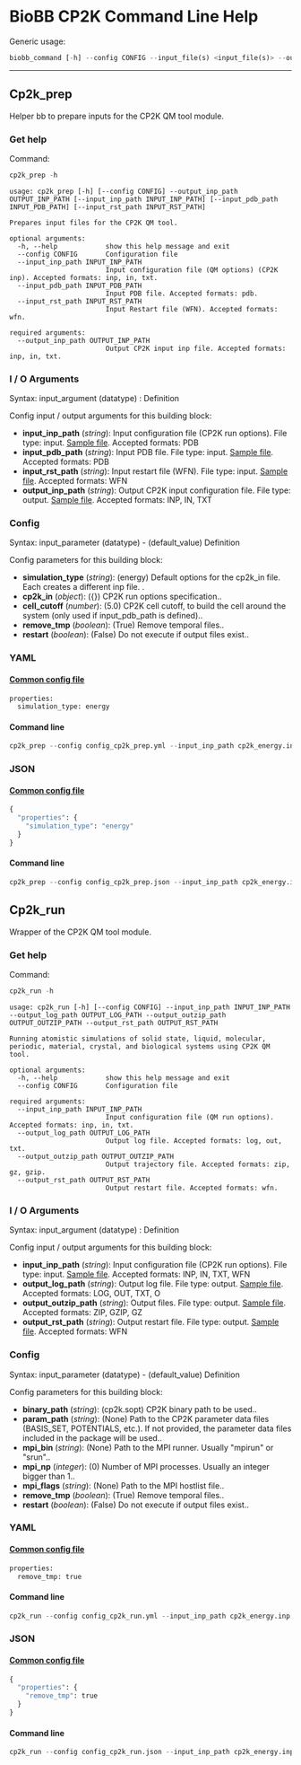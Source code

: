 # BioBB CP2K Command Line Help
Generic usage:
```python
biobb_command [-h] --config CONFIG --input_file(s) <input_file(s)> --output_file <output_file>
```
-----------------


## Cp2k_prep
Helper bb to prepare inputs for the CP2K QM tool module.
### Get help
Command:
```python
cp2k_prep -h
```
    usage: cp2k_prep [-h] [--config CONFIG] --output_inp_path OUTPUT_INP_PATH [--input_inp_path INPUT_INP_PATH] [--input_pdb_path INPUT_PDB_PATH] [--input_rst_path INPUT_RST_PATH]
    
    Prepares input files for the CP2K QM tool.
    
    optional arguments:
      -h, --help            show this help message and exit
      --config CONFIG       Configuration file
      --input_inp_path INPUT_INP_PATH
                            Input configuration file (QM options) (CP2K inp). Accepted formats: inp, in, txt.
      --input_pdb_path INPUT_PDB_PATH
                            Input PDB file. Accepted formats: pdb.
      --input_rst_path INPUT_RST_PATH
                            Input Restart file (WFN). Accepted formats: wfn.
    
    required arguments:
      --output_inp_path OUTPUT_INP_PATH
                            Output CP2K input inp file. Accepted formats: inp, in, txt.
### I / O Arguments
Syntax: input_argument (datatype) : Definition

Config input / output arguments for this building block:
* **input_inp_path** (*string*): Input configuration file (CP2K run options). File type: input. [Sample file](https://github.com/bioexcel/biobb_cp2k/raw/master/biobb_cp2k/test/data/cp2k/cp2k_energy.inp). Accepted formats: PDB
* **input_pdb_path** (*string*): Input PDB file. File type: input. [Sample file](https://github.com/bioexcel/biobb_cp2k/raw/master/biobb_cp2k/test/data/cp2k/H2O_box.pdb). Accepted formats: PDB
* **input_rst_path** (*string*): Input restart file (WFN). File type: input. [Sample file](https://github.com/bioexcel/biobb_cp2k/raw/master/biobb_cp2k/test/data/cp2k/cp2k.wfn). Accepted formats: WFN
* **output_inp_path** (*string*): Output CP2K input configuration file. File type: output. [Sample file](https://github.com/bioexcel/biobb_cp2k/raw/master/biobb_cp2k/test/reference/cp2k/cp2k_prep_out.inp). Accepted formats: INP, IN, TXT
### Config
Syntax: input_parameter (datatype) - (default_value) Definition

Config parameters for this building block:
* **simulation_type** (*string*): (energy) Default options for the cp2k_in file. Each creates a different inp file. .
* **cp2k_in** (*object*): ({}) CP2K run options specification..
* **cell_cutoff** (*number*): (5.0) CP2K cell cutoff, to build the cell around the system (only used if input_pdb_path is defined)..
* **remove_tmp** (*boolean*): (True) Remove temporal files..
* **restart** (*boolean*): (False) Do not execute if output files exist..
### YAML
#### [Common config file](https://github.com/bioexcel/biobb_cp2k/blob/master/biobb_cp2k/test/data/config/config_cp2k_prep.yml)
```python
properties:
  simulation_type: energy

```
#### Command line
```python
cp2k_prep --config config_cp2k_prep.yml --input_inp_path cp2k_energy.inp --input_pdb_path H2O_box.pdb --input_rst_path cp2k.wfn --output_inp_path cp2k_prep_out.inp
```
### JSON
#### [Common config file](https://github.com/bioexcel/biobb_cp2k/blob/master/biobb_cp2k/test/data/config/config_cp2k_prep.json)
```python
{
  "properties": {
    "simulation_type": "energy"
  }
}
```
#### Command line
```python
cp2k_prep --config config_cp2k_prep.json --input_inp_path cp2k_energy.inp --input_pdb_path H2O_box.pdb --input_rst_path cp2k.wfn --output_inp_path cp2k_prep_out.inp
```

## Cp2k_run
Wrapper of the CP2K QM tool module.
### Get help
Command:
```python
cp2k_run -h
```
    usage: cp2k_run [-h] [--config CONFIG] --input_inp_path INPUT_INP_PATH --output_log_path OUTPUT_LOG_PATH --output_outzip_path OUTPUT_OUTZIP_PATH --output_rst_path OUTPUT_RST_PATH
    
    Running atomistic simulations of solid state, liquid, molecular, periodic, material, crystal, and biological systems using CP2K QM tool.
    
    optional arguments:
      -h, --help            show this help message and exit
      --config CONFIG       Configuration file
    
    required arguments:
      --input_inp_path INPUT_INP_PATH
                            Input configuration file (QM run options). Accepted formats: inp, in, txt.
      --output_log_path OUTPUT_LOG_PATH
                            Output log file. Accepted formats: log, out, txt.
      --output_outzip_path OUTPUT_OUTZIP_PATH
                            Output trajectory file. Accepted formats: zip, gz, gzip.
      --output_rst_path OUTPUT_RST_PATH
                            Output restart file. Accepted formats: wfn.
### I / O Arguments
Syntax: input_argument (datatype) : Definition

Config input / output arguments for this building block:
* **input_inp_path** (*string*): Input configuration file (CP2K run options). File type: input. [Sample file](https://github.com/bioexcel/biobb_cp2k/raw/master/biobb_cp2k/test/data/cp2k/cp2k_energy.inp). Accepted formats: INP, IN, TXT, WFN
* **output_log_path** (*string*): Output log file. File type: output. [Sample file](https://github.com/bioexcel/biobb_cp2k/raw/master/biobb_cp2k/test/reference/cp2k/cp2k_run_out.log). Accepted formats: LOG, OUT, TXT, O
* **output_outzip_path** (*string*): Output files. File type: output. [Sample file](https://github.com/bioexcel/biobb_cp2k/raw/master/biobb_cp2k/test/reference/cp2k/cp2k_run_out.zip). Accepted formats: ZIP, GZIP, GZ
* **output_rst_path** (*string*): Output restart file. File type: output. [Sample file](https://github.com/bioexcel/biobb_cp2k/raw/master/biobb_cp2k/test/reference/cp2k/cp2k_run_out.wfn). Accepted formats: WFN
### Config
Syntax: input_parameter (datatype) - (default_value) Definition

Config parameters for this building block:
* **binary_path** (*string*): (cp2k.sopt) CP2K binary path to be used..
* **param_path** (*string*): (None) Path to the CP2K parameter data files (BASIS_SET, POTENTIALS, etc.). If not provided, the parameter data files included in the package will be used..
* **mpi_bin** (*string*): (None) Path to the MPI runner. Usually "mpirun" or "srun"..
* **mpi_np** (*integer*): (0) Number of MPI processes. Usually an integer bigger than 1..
* **mpi_flags** (*string*): (None) Path to the MPI hostlist file..
* **remove_tmp** (*boolean*): (True) Remove temporal files..
* **restart** (*boolean*): (False) Do not execute if output files exist..
### YAML
#### [Common config file](https://github.com/bioexcel/biobb_cp2k/blob/master/biobb_cp2k/test/data/config/config_cp2k_run.yml)
```python
properties:
  remove_tmp: true

```
#### Command line
```python
cp2k_run --config config_cp2k_run.yml --input_inp_path cp2k_energy.inp --output_log_path cp2k_run_out.log --output_outzip_path cp2k_run_out.zip --output_rst_path cp2k_run_out.wfn
```
### JSON
#### [Common config file](https://github.com/bioexcel/biobb_cp2k/blob/master/biobb_cp2k/test/data/config/config_cp2k_run.json)
```python
{
  "properties": {
    "remove_tmp": true
  }
}
```
#### Command line
```python
cp2k_run --config config_cp2k_run.json --input_inp_path cp2k_energy.inp --output_log_path cp2k_run_out.log --output_outzip_path cp2k_run_out.zip --output_rst_path cp2k_run_out.wfn
```
